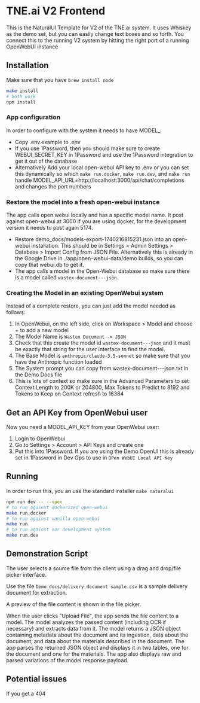 # TNE.ai V2 Frontend

This is the NaturalUI Template for V2 of the TNE.ai system. It uses Whiskey as
the demo set, but you can easily change text boxes and so forth. You connect
this to the running V2 system by hitting the right port of a running OpenWebUI
instance

## Installation

Make sure that you have `brew install node`

```sh
make install
# both work
npm install
```

### App configuration

In order to configure with the system it needs to have MODEL\_:

- Copy .env.example to .env
- If you use 1Password, then you should make sure to create
  WEBUI_SECRET_KEY in 1Password and use the 1Password integration to get it out
  of the database
- Alternatively Add your local open-webui API key to .env or you can set this
  dynamically so which `make run.docker`, `make run.dev`, and `make run` handle
  MODEL_API_URL=http://localhost:3000/api/chat/completions and changes the port
  numbers

### Restore the model into a fresh open-webui instance

The app calls open webui locally and has a specific model name. It post against
open-webui at 3000 if you are using docker, for the development version it needs
to post again 5174.

- Restore demo_docs/models-export-1740216815231.json into an open-webui
  installation. This should be in Settings > Admin Settings > Database > Import
  Config from JSON File. Alternatively this is already in the Google Drive in
  ./app/open-webui-data/demo builds, so you can copy that webui.db to get it.
- The app calls a model in the Open-Webui database so make sure there is a model
  called `wastex-document---json`.

### Creating the Model in an existing OpenWebui system

Instead of a complete restore, you can just add the model needed as follows:

1. In OpenWebui, on the left side, click on Workspace > Model and choose + to
   add a new model
1. The Model Name is `Wastex Document -> JSON`
1. Check that this create the model id `wastex-document---json` and it must be
   exactly that string for the user interface to find the model.
1. The Base Model is `anthropic/claude-3.5-sonnet` so make sure that you have
   the Anthropic function loaded
1. The System prompt you can copy from wastex-document---json.txt in the Demo
   Docs file
1. This is lots of context so make sure in the Advanced Parameters to set
   Context Length to 200K or 204800, Max Tokens to Predict to 8192 and Tokens
   to Keep on Context refresh to 16384

## Get an API Key from OpenWebui user

Now you need a MODEL_API_KEY from your OpenWebui user:

1. Login to OpenWebui
1. Go to Settings > Account > API Keys and create one
1. Put this into 1Password. If you are using the Demo OpenUI this is already set
   in 1Password in Dev Ops to use in `OPen WebUI Local API Key`

## Running

In order to run this, you an use the standard installer `make naturalui`

```sh
npm run dev -- --open
# to run against dockerized open-webui
make run.docker
# to run against vanilla open-webui
make run
# to run against our development system
make run.dev
```

## Demonstration Script

The user selects a source file from the client using a drag and drop/file
picker interface.

Use the file `Demo_docs/delivery document sample.csv` is a sample delivery document
for extraction.

A preview of the file content is shown in the file picker.

When the user clicks "Upload File", the app sends the file content to a model.
The model analyzes the passed content (including OCR if necessary) and extracts
data from it. The model returns a JSON object containing metadata about the
document and its ingestion, data about the document, and data about the
materials described in the document. The app parses the returned JSON object and
displays it in two tables, one for the document and one for the materials. The
app also displays raw and parsed variations of the model response payload.

## Potential issues

If you get a 404
